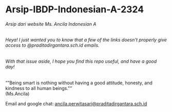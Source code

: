 # Arsip-IBDP-Indonesian-A-2324

###### Arsip dari website Ms. Ancila Indonesian A 

###### Heya! I just wanted you to know that a few of the links doesn't properly give access to @praditadirgantara.sch.id emails.
###### With that issue aside, I hope you find this repo useful, and have a good day!

<q>"Being smart is nothing without having a good attitude, honesty, and kindness to all human beings."</q><br>
(Ms.Ancila)

Email and google chat: ancila.perwitasari@praditadirgantara.sch.id
